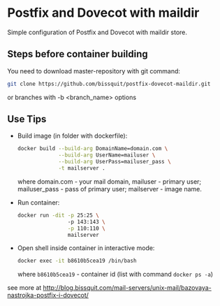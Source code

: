 # Postfix and Dovecot with maildir
Simple configuration of Postfix and Dovecot with maildir store.

## Steps before container building

You need to download master-repository with git command:
  ```bash
  git clone https://github.com/bissquit/postfix-dovecot-maildir.git
  ```
or branches with -b <branch_name> options

## Use Tips

- Build image (in folder with dockerfile):
  ```bash
  docker build --build-arg DomainName=domain.com \
               --build-arg UserName=mailuser \
               --build-arg UserPass=mailuser_pass \
               -t mailserver .
  ```
  where domain.com - your mail domain, 
    mailuser - primary user;
    mailuser_pass - pass of primary user;
    mailserver - image name.
   
- Run container:
  ```bash
  docker run -dit -p 25:25 \ 
                  -p 143:143 \
                  -p 110:110 \
                  mailserver
  ```
                
- Open shell inside container in interactive mode:
  ```bash
  docker exec -it b8610b5cea19 /bin/bash
  ```

  where `b8610b5cea19` - container id (list with command `docker ps -a`)


see more at http://blog.bissquit.com/mail-servers/unix-mail/bazovaya-nastrojka-postfix-i-dovecot/
